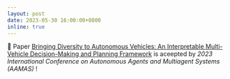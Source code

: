 ```yaml
---
layout: post
date: 2023-05-30 16:00:00+0800
inline: true
---
```


🎉 Paper <a href="https://dl.acm.org/doi/abs/10.5555/3545946.3599005">Bringing Diversity to Autonomous Vehicles: An Interpretable Multi-Vehicle Decision-Making and Planning Framework</a> is aceepted by <i>2023 International Conference on Autonomous Agents and Multiagent Systems (AAMAS)</i>  !

